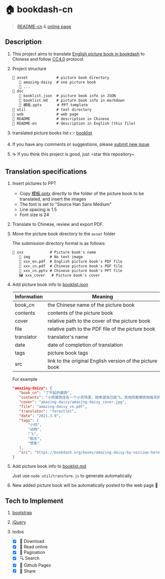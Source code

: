 # 🏠 bookdash-cn

> [README-cn](README.md) & [online page](https://forestlet.github.io/bookdash-cn)

## Description

1. This project aims to translate [English picture book in bookdash](https://bookdash.org/books/?languages=en) to Chinese and follow [CC4.0](https://creativecommons.org/licenses/by/4.0/) protocol.

2. Project structure

   ```txt
   📂 asset             # picture book directory
      📂 amazing-daisy  # one picture book
      📂 ...
   📂 doc
      📄 booklist.json  # picture book info in JSON
      📄 booklist.md    # picture book info in markdown
      📄 模板.pptx       # PPT template
   📂 util              # tool directory
   📂 web               # web page
   📝 README            # description in Chinese
   📝 README-en         # description in English (this file)
   ```

3. translated picture books list 👉 [booklist](doc/booklist.md)

4. If you have any comments or suggestions, please [submit new issue](https://github.com/forestlet/bookdash-cn/issues/new)

5. ☕ If you think this project is good, just ⭐star this repository~

## Translation specifications

1. Insert pictures to PPT

   - Copy [模板.pptx](doc/模板.pptx) directly to the folder of the picture book to be translated, and insert the images
   - The font is set to "Source Han Sans Medium"
   - Line spacing is 1.5
   - Font size is 24

2. Translate to Chinese, review and export PDF.

3. Move the picture book directory to the `asset` folder

   The submission directory format is as follows:

   ```txt
   📂 xxx            # Picture book's name
      📂 img         # No text image
      📄 xxx_en.pdf  # English picture book's PDF file
      📄 xxx_cn.pdf  # Chinese picture book's PDF file
      📃 xxx_cn.pptx # Chinese picture book's PPT file
      🖼️ xxx_cover   # Picture book's cover
   ```

4. Add picture book info to [booklist.json](doc/booklist.json)

   | Information | Meaning                                                  |
   | ----------- | -------------------------------------------------------- |
   | book_cn     | the Chinese name of the picture book                     |
   | contents    | contents of the picture book                             |
   | cover       | relative path to the cover of the picture book           |
   | file        | relative path to the PDF file of the picture book        |
   | translator  | translator's name                                        |
   | date        | date of completion of translation                        |
   | tags        | picture book tags                                        |
   | src         | link to the original English version of the picture book |

   For example

   ```json
   "amazing-daizy": {
      "book_cn": "了不起的黛西",
      "contents": "小鸡黛西住在一个小农场里，她希望自己能飞。其他鸡都嘲笑她每天的飞行练习。但有一天，惊人的事情发生了……",
      "cover": "amazing-daizy/amazing-daizy_cover.jpg",
      "file": "amazing-daisy_cn.pdf",
      "translator": "forestlet",
      "date": "2021.3.9",
      "tags": [
          "小鸡",
          "动物",
          "飞",
          "励志",
          "想象"
      ],
      "src": "https://bookdash.org/books/amazing-daisy-by-nozizwe-herero-siya-masuku-and-leona-ingram/"
   }
   ```

5. Add picture book info to [booklist.md](doc/booklist.md)

   Just use `node util/transform.js` to generate automatically

6. New added picture book will be automatically posted to the web page 🚀

## Tech to Implement

1. [bootstrap](https://getbootstrap.com/)

2. [jQuery](https://jquery.com/)

3. todos

   - [x] 💾 Download
   - [x] 🤲 Read online
   - [x] 📖 Pagination
   - [x] 🔍 Search
   - [x] 🚀 Github Pages
   - [x] 🤗 Share
